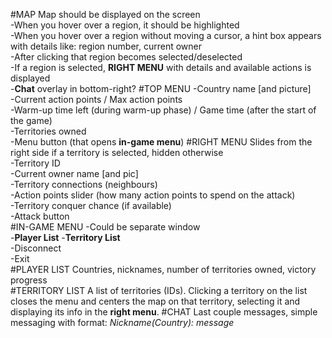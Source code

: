 #MAP
Map should be displayed on the screen  
-When you hover over a region, it should be highlighted  
-When you hover over a region without moving a cursor, a hint box appears with details like: region number, current owner  
-After clicking that region becomes selected/deselected  
-If a region is selected, **RIGHT MENU** with details and available actions is displayed  
-**Chat** overlay in bottom-right?
#TOP MENU
-Country name [and picture]  
-Current action points / Max action points  
-Warm-up time left (during warm-up phase) / Game time (after the start of the game)  
-Territories owned  
-Menu button (that opens **in-game menu**)
#RIGHT MENU
Slides from the right side if a territory is selected, hidden otherwise  
-Territory ID  
-Current owner name [and pic]  
-Territory connections (neighbours)  
-Action points slider (how many action points to spend on the attack)  
-Territory conquer chance (if available)  
-Attack button  
#IN-GAME MENU
-Could be separate window  
-**Player List** 
-**Territory List**  
-Disconnect  
-Exit  
#PLAYER LIST
Countries, nicknames, number of territories owned, victory progress  
#TERRITORY LIST
A list of territories (IDs). Clicking a territory on the list closes the menu and centers the map on that territory, selecting it
and displaying its info in the **right menu**.
#CHAT
Last couple messages, simple messaging with format: *Nickname(Country): message*
